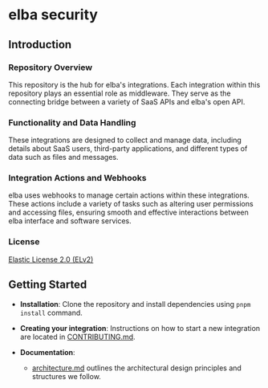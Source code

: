 # elba security

## Introduction

### Repository Overview

This repository is the hub for elba's integrations. Each integration within this repository plays an essential role as middleware. They serve as the connecting bridge between a variety of SaaS APIs and elba's open API.

### Functionality and Data Handling

These integrations are designed to collect and manage data, including details about SaaS users, third-party applications, and different types of data such as files and messages.

### Integration Actions and Webhooks

elba uses webhooks to manage certain actions within these integrations. These actions include a variety of tasks such as altering user permissions and accessing files, ensuring smooth and effective interactions between elba interface and software services.

### License

[Elastic License 2.0 (ELv2)](./LICENSE)

## Getting Started

- **Installation**: Clone the repository and install dependencies using `pnpm install` command.

- **Creating your integration**: Instructions on how to start a new integration are located in [CONTRIBUTING.md](https://github.com/elba-security/elba-security/blob/staging/CONTRIBUTING.MD).

- **Documentation**:
  - [architecture.md](https://github.com/elba-security/elba-security/blob/staging/docs/architecture.md) outlines the architectural design principles and structures we follow.
